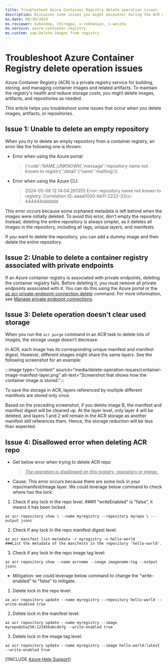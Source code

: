 ```yaml
---
title: Troubleshoot Azure Container Registry delete operation issues
description: Discusses some issues you might encounter during the ACR deletion process.
ms.date: 08/30/2024
ms.reviewer: kukondep, chiragpa, v-rekhanain, v-weizhu
ms.service: azure-container-registry
ms.custom: sap:Delete images from registry
---
```

# Troubleshoot Azure Container Registry delete operation issues

Azure Container Registry (ACR) is a private registry service for building, storing, and managing container images and related artifacts. To maintain the registry's health and reduce storage costs, you might delete images, artifacts, and repositories as needed.

This article helps you troubleshoot some issues that occur when you delete images, artifacts, or repositories.

## Issue 1: Unable to delete an empty repository

When you try to delete an empty repository from a container registry, an error like the following one is thrown:

- Error when using the Azure portal: 

    > {'code':'NAME_UNKNOWN','message':'repository name not known to registry','detail':{'name':'mailhog'}}

- Error when using the Azure CLI: 

    > 2024-05-08 12:14:04.261355 Error: repository name not known to registry. Correlation ID: aaaa0000-bb11-2222-33cc-444444dddddd

This error occurs because some orphaned metadata is left behind when the images were initially deleted. To avoid this error, don't empty the repository. Instead, deleting the entire repository is always simpler, as it deletes all images in the repository, including all tags, unique layers, and manifests. 

If you want to delete the repository, you can add a dummy image and then delete the entire repository.

## Issue 2: Unable to delete a container registry associated with private endpoints

If an Azure container registry is associated with private endpoints, deleting the container registry fails. Before deleting it, you must remove all private endpoints associated with it. You can do this using the Azure portal or the [az acr private-endpoint-connection delete](/cli/azure/acr/private-endpoint-connection#az-acr-private-endpoint-connection-delete) command. For more information, see [Manage private endpoint connections](/azure/container-registry/container-registry-private-link#manage-private-endpoint-connections).

## Issue 3: Delete operation doesn't clear used storage

When you run the `acr purge` command in an ACR task to delete lots of images, the storage usage doesn't decrease.

In ACR, each image has its corresponding unique manifest and manifest digest. However, different images might share the same layers. See the following screenshot for an example:

 :::image type="content" source="media/delete-operation-issues/container-image-manifest-layer.png" alt-text="Screenshot that shows how the container image is stored.":::

To save the storage in ACR, layers referenced by multiple different manifests are stored only once.

Based on the preceding screenshot, if you delete image B, the manifest and manifest digest will be cleaned up. At the layer level, only layer 4 will be deleted, and layers 1 and 2 will remain in the ACR storage as another manifest still references them. Hence, the storage reduction will be less than expected.

## Issue 4: Disallowed error when deleting ACR repo

- Get below error when trying to delete ACR repo 

  > *<u>The operation is disallowed on this registry, repository or image.</u>*


- Cause: This error occurs because there are some lock in your repo/manifest/image layer. We could leverage below command to check where has the lock:
1. Check if any lock in the repo level.   ###If "writeEnabled" is "false", it means it has been locked.

```
az acr repository show \ --name myregistry --repository myrepo \ --output jsonc
```

2. Check if any lock In the repo manifest digest level:

```
az acr manifest list-metadata -r myregistry -n hello-world      ###List the metadata of the manifests in the repository 'hello-world'.
```

3. Check if any lock In the repo image tag level:

```
az acr repository show --name acrname --image imagename:tag --output jsonc
```
- Mitigation: we could leverage below command to change the "write-enabled" to "false" to mitigate. 

1. Delete lock in the repo level: 

```
az acr repository update --name myregistry --repository hello-world --write-enabled true
```

2. Delete lock in the manifest level:

```
az acr repository update --name myregistry --image myrepo@sha256:123456abcdefg --write-enabled true
```

3. Delete lock in the image tag level:
```
az acr repository update --name myregistry --image hello-world:latest --write-enabled true
```

[!INCLUDE [Azure Help Support](../../includes/azure-help-support.md)]
